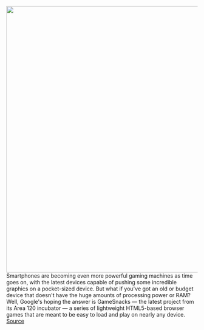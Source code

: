 <img src='https://cdn.vox-cdn.com/thumbor/kaQw_NtpiVFUkBE95VVHLWJ5UtQ=/0x0:860x570/1200x800/filters:focal(362x217:498x353)/cdn.vox-cdn.com/uploads/chorus_image/image/66315684/illustration_gs_are___web_based.0.png' width='700px' /><br/>
Smartphones are becoming even more powerful gaming machines as time goes on, with the latest devices capable of pushing some incredible graphics on a pocket-sized device. But what if you've got an old or budget device that doesn't have the huge amounts of processing power or RAM? Well, Google's hoping the answer is GameSnacks — the latest project from its Area 120 incubator — a series of lightweight HTML5-based browser games that are meant to be easy to load and play on nearly any device.
<a href='https://www.theverge.com/2020/2/14/21137737/gamesnacks-google-html5-games-area-120-bad-internet-connection-budget-phones'> Source <a/>